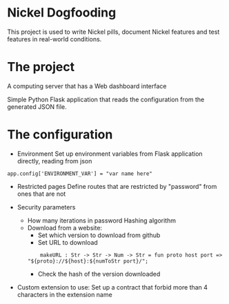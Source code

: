 # Nickel Dogfooding
This project is used to write Nickel pills, document Nickel features and test features in real-world conditions.

# The project
A computing server that has a Web dashboard interface

Simple Python Flask application that reads the configuration from the generated JSON file.

# The configuration
- Environment
Set up environment variables from Flask application directly, reading from json
``` python3
app.config['ENVIRONMENT_VAR'] = "var name here"
```

- Restricted pages
Define routes that are restricted by "password" from ones that are not

- Security parameters
  - How many iterations in password Hashing algorithm
  - Download from a website:
    - Set which version to download from github
    - Set URL to download
    ```
        makeURL : Str -> Str -> Num -> Str = fun proto host port => "${proto}://${host}:${numToStr port}/";
    ```
    - Check the hash of the version downloaded

- Custom extension to use:
Set up a contract that forbid more than 4 characters in the extension name
